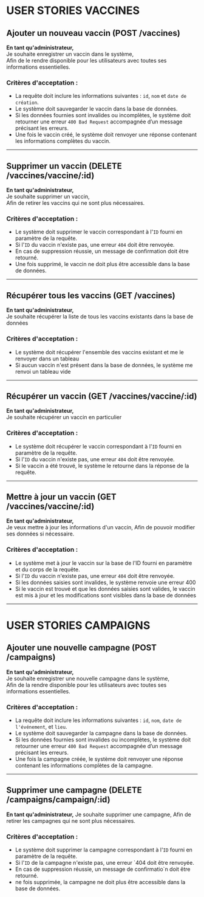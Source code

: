 # USER STORIES VACCINES

## Ajouter un nouveau vaccin (POST /vaccines)

**En tant qu'administrateur,**  
Je souhaite enregistrer un vaccin dans le système,  
Afin de le rendre disponible pour les utilisateurs avec toutes ses informations essentielles.

### Critères d'acceptation :
- La requête doit inclure les informations suivantes : `id`, `nom` et `date de création`.
- Le système doit sauvegarder le vaccin dans la base de données.
- Si les données fournies sont invalides ou incomplètes, le système doit retourner une erreur `400 Bad Request` accompagnée d’un message précisant les erreurs.
- Une fois le vaccin créé, le système doit renvoyer une réponse contenant les informations complètes du vaccin.

---

## Supprimer un vaccin (DELETE /vaccines/vaccine/:id)

**En tant qu'administrateur,**  
Je souhaite supprimer un vaccin,  
Afin de retirer les vaccins qui ne sont plus nécessaires.

### Critères d'acceptation :
- Le système doit supprimer le vaccin correspondant à l'`ID` fourni en paramètre de la requête.
- Si l'`ID` du vaccin n'existe pas, une erreur `404` doit être renvoyée.
- En cas de suppression réussie, un message de confirmation doit être retourné.
- Une fois supprimé, le vaccin ne doit plus être accessible dans la base de données.

---

## Récupérer tous les vaccins (GET /vaccines)

**En tant qu'administrateur,**  
Je souhaite récupérer la liste de tous les vaccins existants dans la base de données

### Critères d'acceptation :
- Le système doit récupérer l'ensemble des vaccins existant et me le renvoyer dans un tableau
- Si aucun vaccin n'est présent dans la base de données, le système me renvoi un tableau vide

---

## Récupérer un vaccin (GET /vaccines/vaccine/:id)

**En tant qu'administrateur,**  
Je souhaite récupérer un vaccin en particulier

### Critères d'acceptation :
- Le système doit récupérer le vaccin correspondant à l'`ID` fourni en paramètre de la requête.
- Si l'`ID` du vaccin n'existe pas, une erreur `404` doit être renvoyée.
- Si le vaccin a été trouvé, le système le retourne dans la réponse de la requête.

---

## Mettre à jour un vaccin (GET /vaccines/vaccine/:id)

**En tant qu'administrateur,**  
Je veux mettre à jour les informations d'un vaccin, Afin de pouvoir modifier ses données si nécessaire.

### Critères d'acceptation :
- Le système met à jour le vaccin sur la base de l'ID fourni en paramètre et du corps de la requête.
- Si l'`ID` du vaccin n'existe pas, une erreur `404` doit être renvoyée.
- Si les données saisies sont invalides, le système renvoie une erreur 400
- Si le vaccin est trouvé et que les données saisies sont valides, le vaccin est mis à jour et les modifications sont visibles dans la base de données

---

# USER STORIES CAMPAIGNS

## Ajouter une nouvelle campagne (POST /campaigns)

**En tant qu'administrateur,**  
Je souhaite enregistrer une nouvelle campagne dans le système,  
Afin de la rendre disponible pour les utilisateurs avec toutes ses informations essentielles.

### Critères d'acceptation :
- La requête doit inclure les informations suivantes : `id`, `nom`, `date de l'événement`, et `lieu`.
- Le système doit sauvegarder la campagne dans la base de données.
- Si les données fournies sont invalides ou incomplètes, le système doit retourner une erreur `400 Bad Request` accompagnée d’un message précisant les erreurs.
- Une fois la campagne créée, le système doit renvoyer une réponse contenant les informations complètes de la campagne.

---

## Supprimer une campagne (DELETE /campaigns/campaign/:id)

**En tant qu'administrateur,**
Je souhaite supprimer une campagne,
Afin de retirer les campagnes qui ne sont plus nécessaires.

### Critères d'acceptation :
- Le système doit supprimer la campagne correspondant à l'`ID` fourni en paramètre de la requête.
- Si l'`ID` de la campagne n'existe pas, une erreur `404 doit être renvoyée.
- En cas de suppression réussie, un message de confirmatio`n doit être retourné.
- ne fois supprimée, la campagne ne doit plus être accessible dans la base de données.
